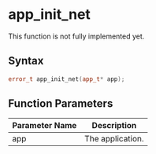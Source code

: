 # app_init_net

This function is not fully implemented yet.

## Syntax

```cpp
error_t app_init_net(app_t* app);
```

## Function Parameters

Parameter Name | Description
--- | ---
app | The application.
